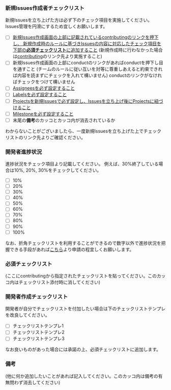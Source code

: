 ### 新規Issues作成者チェックリスト
新規Issuesを立ち上げた方は必ず下のチェック項目を実施してください。
Issues管理を円滑にするため宜しくお願いします。
- [ ] [新規Issues作成画面の上部に記載されているcontributingのリンクを押下し、
新規作成時のルールに基づきIssuesの内容に対応したチェック項目を
下部の**必須チェックリスト**に追加すること](../wiki/Notes-on-launching-Issues)
(新規作成時に行わなかった場合は[contributing](../blob/develop/.github/CONTRIBUTING.md)のリンク先より実施すること)
- [ ] 新規Issues作成画面の上部にconductのリンクがあればconductを押下し目を通すこと
(チームのルールに従い互いを対等に尊重しあえると約束できれば内容を読まずにチェックを入れて構いません)
conductのリンクがなければチェックをつけて構いません
- [ ] [Assigneesを必ず設定すること](../wiki/Confirm-Assignees-Reviewers-setting)
- [ ] [Labelsを必ず設定すること](../wiki/Confirm-Labels-setting)
- [ ] [Projectsを新規Issuesで必ず設定し、Issuesを立ち上げ後にProjectsに紐づけること](../wiki/Confirm-Projects-setting)
- [ ] [Milestoneを必ず設定すること](../wiki/Confirm-Milestone-setting)
- [ ] 末尾の**備考**のカッコとカッコ内が消去されているか

わからないことがございましたら、一度新規Issuesを立ち上げた上でチェックリストのリンク先よりご確認ください。

### 開発者進捗状況
進捗状況をチェック項目より記載してください。
例えば、30%終了している場合は10%, 20%, 30%をチェックしてください。
- [ ] 10%
- [ ] 20%
- [ ] 30%
- [ ] 40%
- [ ] 50%
- [ ] 60%
- [ ] 70%
- [ ] 80%
- [ ] 90%
- [ ] 100%

なお、折角チェックリストを利用することができるので数字以外で進捗状況を把握できる手段があれば[こちら](../wiki/Exchange-plaza-between-developers-and-managers)より申請の程宜しくお願いします。

### 必須チェックリスト
(ここにcontributingから指定されたチェックリストを貼ってください。このカッコ内はチェックリスト添付時に消してください)

### 開発者作成チェックリスト
開発者が自分でチェックリストを付加したい場合は下のチェックリストテンプレを改良してください。<br>
- [ ] チェックリストテンプレ1
- [ ] チェックリストテンプレ2
- [ ] チェックリストテンプレ3

なお良いものがあった場合には承諾の上、必須チェックリストに追加します。

### 備考
(他に何か追加したいことがあれば記入してください。このカッコ内は備考の有無問わず消去してください)
